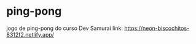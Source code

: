 # ping-pong
jogo de ping-pong do curso Dev Samurai
link: https://neon-biscochitos-8312f2.netlify.app/
